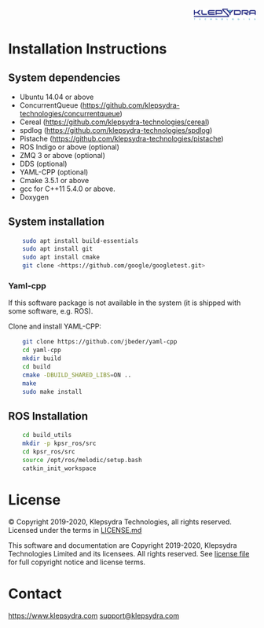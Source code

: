 <p align="right">
  <img width="25%" height="25%"src="./images/klepsydra_logo.jpg">
</p>

# Installation Instructions

## System dependencies

* Ubuntu 14.04 or above
* ConcurrentQueue (<https://github.com/klepsydra-technologies/concurrentqueue>)
* Cereal (<https://github.com/klepsydra-technologies/cereal>)
* spdlog (<https://github.com/klepsydra-technologies/spdlog>)
* Pistache (<https://github.com/klepsydra-technologies/pistache>)
* ROS Indigo or above (optional)
* ZMQ 3 or above (optional)
* DDS (optional)
* YAML-CPP (optional)
* Cmake 3.5.1 or above
* gcc for C++11 5.4.0 or above.
* Doxygen

## System installation

``` bash
    sudo apt install build-essentials
    sudo apt install git
    sudo apt install cmake
    git clone <https://github.com/google/googletest.git>
 ```

### Yaml-cpp

If this software package is not available in the system (it is shipped with some software, e.g. ROS).

Clone and install YAML-CPP:

``` bash
    git clone https://github.com/jbeder/yaml-cpp
    cd yaml-cpp
    mkdir build
    cd build
    cmake -DBUILD_SHARED_LIBS=ON ..
    make
    sudo make install
```

## ROS Installation

``` bash
    cd build_utils
    mkdir -p kpsr_ros/src
    cd kpsr_ros/src
    source /opt/ros/melodic/setup.bash
    catkin_init_workspace
```

# License

&copy; Copyright 2019-2020, Klepsydra Technologies, all rights reserved. Licensed under the terms in [LICENSE.md](./LICENSE.md)

This software and documentation are Copyright 2019-2020, Klepsydra Technologies
Limited and its licensees. All rights reserved. See [license file](./LICENSE.md) for full copyright notice and license terms.

# Contact

<https://www.klepsydra.com>
support@klepsydra.com
